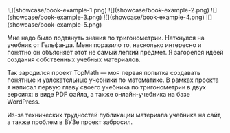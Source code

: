 <gallery>
    ![](showcase/book-example-1.png)
    ![](showcase/book-example-2.png)
    ![](showcase/book-example-3.png)
    ![](showcase/book-example-4.png)
    ![](showcase/book-example-5.png)
</gallery>

Мне надо было подтянуть знания по тригонометрии.
Наткнулся на учебник от Гельфанда.
Меня поразило то, насколько интересно и понятно он объясняет этот не самый легкий предмет.
Я загорелся идеей создания собственных учебных материалов.

Так зародился проект TopMath — моя первая попытка создавать понятные и увлекательные учебники по математике.
В рамках проекта я написал первую главу своего учебника по тригонометрии в двух версиях: в виде PDF файла, а также онлайн-учебника на базе WordPress.

Из-за технических трудностей публикации материала учебника на сайт, а также проблем в ВУЗе проект забросил.